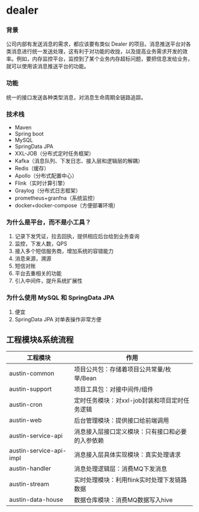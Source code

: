 # dealer
### 背景

公司内部有发送消息的需求，都应该要有类似 Dealer 的项目。消息推送平台对各类消息进行统一发送处理，这有利于对功能的收拢，以及提高业务需求开发的效率。例如，内存监控平台，监控到了某个业务内存超标问题，要把信息发给业务，就可以使用该消息推送平台的功能。

### 功能

统一的接口发送各种类型消息，对消息生命周期全链路追踪。

### 技术栈

- Maven
- Spring boot
- MySQL
- SpringData JPA
- XXL-JOB（分布式定时任务框架）
- Kafka（消息队列、下发日志、接入层和逻辑层的解耦）
- Redis（缓存）
- Apollo（分布式配置中心）
- Flink（实时计算引擎）
- Graylog（分布式日志框架）
- prometheus+granfna（系统监控）
- docker+docker-compose（方便部署环境）

### ****为什么是平台，而不是小工具？****

1. 记录下发凭证，拉去回执，提供相应后台给到业务查询
2. 监控，下发人数，QPS
3. 接入多个短信服务商，增加系统的容错能力
4. 消息来源，溯源
5. 短信对账
6. 平台去重相关的功能
7. 引入中间件，提升系统扩展性

### 为什么使用 MySQL 和 SpringData JPA

1. 便宜
2. SpringData JPA 对单表操作非常方便

## **工程模块&系统流程**

| 工程模块            | 作用                                           |
| ----------------------- | ------------------------------------------------ |
| austin-common           | 项目公共包：存储着项目公共常量/枚举/Bean |
| austin-support          | 项目工具包：对接中间件/组件         |
| austin-cron             | 定时任务模块：对xxl-job封装和项目定时任务逻辑 |
| austin-web              | 后台管理模块：提供接口给前端调用 |
| austin-service-api      | 消息接入层接口定义模块：只有接口和必要的入参依赖 |
| austin-service-api-impl | 消息接入层具体实现模块：真实处理请求 |
| austin-handler          | 消息处理逻辑层：消费MQ下发消息     |
| austin-stream           | 实时处理模块：利用flink实时处理下发链路数据 |
| austin-data-house       | 数据仓库模块：消费MQ数据写入hive    |